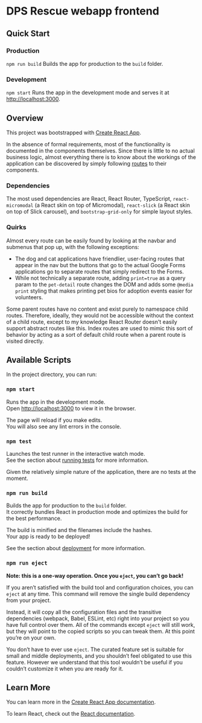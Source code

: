 # DPS Rescue webapp frontend

## Quick Start

### Production
`npm run build` Builds the app for production to the `build` folder.

### Development
`npm start` Runs the app in the development mode and serves it at [http://localhost:3000](http://localhost:3000).

## Overview

This project was bootstrapped with [Create React App](https://github.com/facebook/create-react-app).

In the absence of formal requirements, most of the functionality is documented in the components themselves.
Since there is little to no actual business logic, almost everything there is to know about the workings of the application can be discovered by simply following [routes](src/routing/routes.tsx) to their components.

### Dependencies
The most used dependencies are React, React Router, TypeScript, `react-micromodal` (a React skin on top of Micromodal), `react-slick` (a React skin on top of Slick carousel), and `bootstrap-grid-only` for simple layout styles.

### Quirks
Almost every route can be easily found by looking at the navbar and submenus that pop up, with the following exceptions:
- The dog and cat applications have friendlier, user-facing routes that appear in the nav but the buttons that go to the actual Google Forms applications go to separate routes that simply redirect to the Forms.
- While not technically a separate route, adding `print=true` as a query param to the `pet-detail` route changes the DOM and adds some `@media print` styling that makes printing pet bios for adoption events easier for volunteers.

Some parent routes have no content and exist purely to namespace child routes.
Therefore, ideally, they would not be accessible without the context of a child route, except to my knowledge React Router doesn't easily support abstract routes like this.
Index routes are used to mimic this sort of behavior by acting as a sort of default child route when a parent route is visited directly.

## Available Scripts

In the project directory, you can run:

### `npm start`

Runs the app in the development mode.\
Open [http://localhost:3000](http://localhost:3000) to view it in the browser.

The page will reload if you make edits.\
You will also see any lint errors in the console.

### `npm test`

Launches the test runner in the interactive watch mode.\
See the section about [running tests](https://facebook.github.io/create-react-app/docs/running-tests) for more information.

Given the relatively simple nature of the application, there are no tests at the moment.

### `npm run build`

Builds the app for production to the `build` folder.\
It correctly bundles React in production mode and optimizes the build for the best performance.

The build is minified and the filenames include the hashes.\
Your app is ready to be deployed!

See the section about [deployment](https://facebook.github.io/create-react-app/docs/deployment) for more information.

### `npm run eject`

**Note: this is a one-way operation. Once you `eject`, you can’t go back!**

If you aren’t satisfied with the build tool and configuration choices, you can `eject` at any time. This command will remove the single build dependency from your project.

Instead, it will copy all the configuration files and the transitive dependencies (webpack, Babel, ESLint, etc) right into your project so you have full control over them. All of the commands except `eject` will still work, but they will point to the copied scripts so you can tweak them. At this point you’re on your own.

You don’t have to ever use `eject`. The curated feature set is suitable for small and middle deployments, and you shouldn’t feel obligated to use this feature. However we understand that this tool wouldn’t be useful if you couldn’t customize it when you are ready for it.

## Learn More

You can learn more in the [Create React App documentation](https://facebook.github.io/create-react-app/docs/getting-started).

To learn React, check out the [React documentation](https://reactjs.org/).

